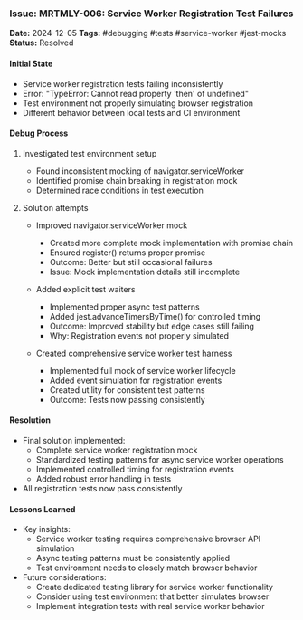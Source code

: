 ### Issue: MRTMLY-006: Service Worker Registration Test Failures
**Date:** 2024-12-05
**Tags:** #debugging #tests #service-worker #jest-mocks
**Status:** Resolved

#### Initial State
- Service worker registration tests failing inconsistently
- Error: "TypeError: Cannot read property 'then' of undefined"
- Test environment not properly simulating browser registration
- Different behavior between local tests and CI environment

#### Debug Process
1. Investigated test environment setup
   - Found inconsistent mocking of navigator.serviceWorker
   - Identified promise chain breaking in registration mock
   - Determined race conditions in test execution

2. Solution attempts
   - Improved navigator.serviceWorker mock
     - Created more complete mock implementation with promise chain
     - Ensured register() returns proper promise
     - Outcome: Better but still occasional failures
     - Issue: Mock implementation details still incomplete

   - Added explicit test waiters
     - Implemented proper async test patterns
     - Added jest.advanceTimersByTime() for controlled timing
     - Outcome: Improved stability but edge cases still failing
     - Why: Registration events not properly simulated

   - Created comprehensive service worker test harness
     - Implemented full mock of service worker lifecycle
     - Added event simulation for registration events
     - Created utility for consistent test patterns
     - Outcome: Tests now passing consistently

#### Resolution
- Final solution implemented:
  - Complete service worker registration mock
  - Standardized testing patterns for async service worker operations
  - Implemented controlled timing for registration events
  - Added robust error handling in tests
- All registration tests now pass consistently

#### Lessons Learned
- Key insights:
  - Service worker testing requires comprehensive browser API simulation
  - Async testing patterns must be consistently applied
  - Test environment needs to closely match browser behavior
- Future considerations:
  - Create dedicated testing library for service worker functionality
  - Consider using test environment that better simulates browser
  - Implement integration tests with real service worker behavior